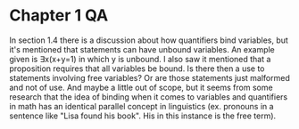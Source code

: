 # Chapter 1 QA

In section 1.4 there is a discussion about how quantifiers bind variables, but it's mentioned that statements can have unbound variables. An example given is ∃x(x+y=1) in which y is unbound. I also saw it mentioned that a proposition requires that all variables be bound. Is there then a use to statements involving free variables? Or are those statements just malformed and not of use. And maybe a little out of scope, but it seems from some research that the idea of binding when it comes to variables and quantifiers in math has an identical parallel concept in linguistics (ex. pronouns in a sentence like "Lisa found his book". His in this instance is the free term).
